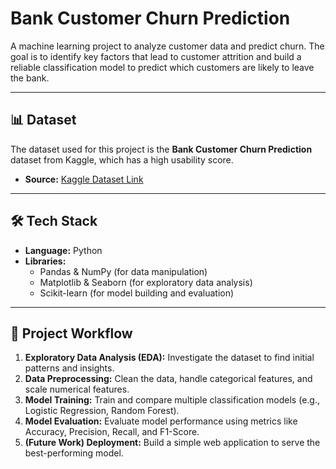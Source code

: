 # Bank Customer Churn Prediction

A machine learning project to analyze customer data and predict churn. The goal is to identify key factors that lead to customer attrition and build a reliable classification model to predict which customers are likely to leave the bank.

---

## 📊 Dataset

The dataset used for this project is the **Bank Customer Churn Prediction** dataset from Kaggle, which has a high usability score.
- **Source:** [Kaggle Dataset Link](https://www.kaggle.com/datasets/shubhammeshram579/bank-customer-churn-prediction)

---

## 🛠️ Tech Stack

- **Language:** Python
- **Libraries:**
  - Pandas & NumPy (for data manipulation)
  - Matplotlib & Seaborn (for exploratory data analysis)
  - Scikit-learn (for model building and evaluation)

---

## 🚀 Project Workflow

1.  **Exploratory Data Analysis (EDA):** Investigate the dataset to find initial patterns and insights.
2.  **Data Preprocessing:** Clean the data, handle categorical features, and scale numerical features.
3.  **Model Training:** Train and compare multiple classification models (e.g., Logistic Regression, Random Forest).
4.  **Model Evaluation:** Evaluate model performance using metrics like Accuracy, Precision, Recall, and F1-Score.
5.  **(Future Work) Deployment:** Build a simple web application to serve the best-performing model.